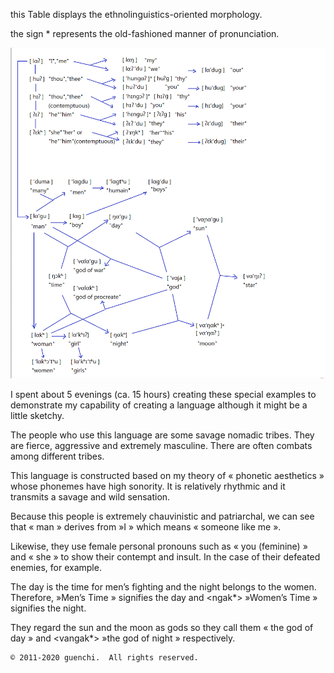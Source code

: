 this Table displays the ethnolinguistics-oriented morphology.

the sign * represents the old-fashioned manner of pronunciation.

![img](img/cl2.png)
 

I spent about 5 evenings (ca. 15 hours) creating these special examples to demonstrate my capability of creating a language although it might be a little sketchy.

The people who use this language are some savage nomadic tribes. They are fierce, aggressive and extremely masculine. There are often combats among different  tribes.

This language is constructed based on my theory of « phonetic aesthetics » whose phonemes have high sonority. It is relatively rhythmic and it transmits a savage and wild sensation.

Because this people is extremely chauvinistic and patriarchal, we can see that <lagu> « man » derives from <la> »I » which means « someone like me ».

Likewise, they use female personal pronouns such as « you (feminine) » and « she » to show their contempt and insult. In the case of their defeated enemies, for example.

The day is the time for men’s fighting and the night belongs to the women. Therefore, <ngagu> »Men’s Time » signifies the day and <ngak*> »Women’s Time » signifies the night.

They regard the sun and the moon as gods so they call them <vangagu> « the god of day » and <vangak*> »the god of night » respectively.

```
© 2011-2020 guenchi.  All rights reserved.
```
